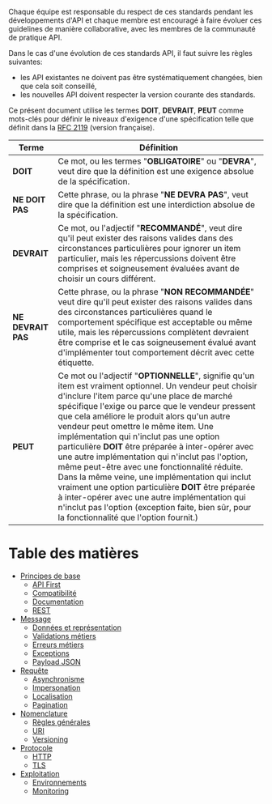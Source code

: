 Chaque équipe est responsable du respect de ces standards pendant les développements d'API et chaque membre est encouragé à faire évoluer ces guidelines de manière collaborative, avec les membres de la communauté de pratique API.

Dans le cas d'une évolution de ces standards API, il faut suivre les règles suivantes:

* les API existantes ne doivent pas être systématiquement changées, bien que cela soit conseillé,
* les nouvelles API doivent respecter la version courante des standards.

Ce présent document utilise les termes **DOIT**, **DEVRAIT**, **PEUT** comme mots-clés pour définir le niveaux d'exigence d'une spécification telle que définit dans la [RFC 2119](http://microformats.org/wiki/rfc-2119-fr) (version française).


| Terme | Définition |
|-------|------------|
|**DOIT**| Ce mot, ou les termes "**OBLIGATOIRE**" ou "**DEVRA**", veut dire que la définition est une exigence absolue de la spécification. |
|**NE DOIT PAS** |	Cette phrase, ou la phrase "**NE DEVRA PAS**", veut dire que la définition est une interdiction absolue de la spécification. |
|**DEVRAIT** | Ce mot, ou l'adjectif "**RECOMMANDÉ**", veut dire qu'il peut exister des raisons valides dans des circonstances particulières pour ignorer un item particulier, mais les répercussions doivent être comprises et soigneusement évaluées avant de choisir un cours différent.|
|**NE DEVRAIT PAS** | Cette phrase, ou la phrase "**NON RECOMMANDÉE**" veut dire qu'il peut exister des raisons valides dans  des circonstances particulières quand le comportement spécifique est acceptable ou même utile, mais les répercussions complètent devraient être comprise et le cas soigneusement évalué avant d'implémenter tout comportement décrit avec cette étiquette.|
|**PEUT** |	Ce mot ou l'adjectif "**OPTIONNELLE**", signifie qu'un item est vraiment optionnel. Un vendeur peut choisir d'inclure l'item parce qu'une place de marché spécifique l'exige ou parce que le vendeur pressent que cela améliore le produit alors qu'un autre vendeur peut omettre le même item. Une implémentation qui n'inclut pas une option particulière **DOIT** être préparée à inter-opérer avec une autre implémentation qui n'inclut pas l'option, même peut-être avec une fonctionnalité réduite. Dans la même veine, une implémentation qui inclut vraiment une option particulière **DOIT** être préparée à inter-opérer avec une autre implémentation qui n'inclut pas l'option (exception faite, bien sûr, pour la fonctionnalité que l'option fournit.)|

# Table des matières

* [Principes de base](principes-de-base.md)
  * [API First](principes-de-base.md#api-first)
  * [Compatibilité](principes-de-base.md#compatibilité)
  * [Documentation](principes-de-base.md#documentation)
  * [REST](principes-de-base.md#rest)
* [Message](message.md)
  * [Données et représentation](message.md#données-et-représentations)
  * [Validations métiers](message.md#validations-métiers)
  * [Erreurs métiers](message.md#erreurs-métiers)
  * [Exceptions](message.md#exception)
  * [Payload JSON](message.md#payload-json)  
* [Requête](requête.md)
  * [Asynchronisme](requête.md#asynchronisme)
  * [Impersonation](requête.md#impersonation)
  * [Localisation](requête.md#localisation)
  * [Pagination](requête.md#pagination)
* [Nomenclature](nomenclature.md)
  * [Règles générales](nomenclature.md#règles-générales)
  * [URI](nomenclature.md#uri)
  * [Versioning](nomenclature.md#versioning)
* [Protocole](protocole.md)
  * [HTTP](protocole.md#http)
  * [TLS](protocole.md#tls)
* [Exploitation](exploitation.md)
  * [Environnements](exploitation.md#environnements)
  * [Monitoring](exploitation.md#monitoring)
